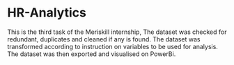 # HR-Analytics
This is the third task of the Meriskill internship, The dataset was checked for redundant, duplicates and cleaned if any is found. 
The dataset was transformed according to instruction on variables to be used for analysis.
The dataset was then exported and visualised on PowerBi.
